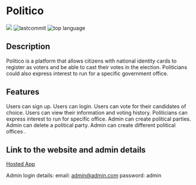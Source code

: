 # Politico

![](https://img.shields.io/github/languages/count/Kimaiyo077/Politico.svg?style=flat) ![lastcommit](https://img.shields.io/github/last-commit/Kimaiyo077/Politico.svg?style=flat) ![top language](https://img.shields.io/github/languages/top/martinMutuma/Politico.svg?style=flat)

## Description

Politico is a platform that allows citizens with national identity cards to register as voters and be able to cast their votes in the election. Politicians could also express interest to run for a specific government office.

## Features

Users can sign up.
Users can login.
Users can vote for their candidates of choice.
Users can view their information and voting history.
Politicians can express interest to run for specific office.
Admin can create political parties.
Admin can delete a political party.
Admin can create different political offices .

## Link to the website and admin details

[Hosted App](https://kimaiyo077.github.io/Politico/)

Admin login details:
email: admin@admin.com password: admin
